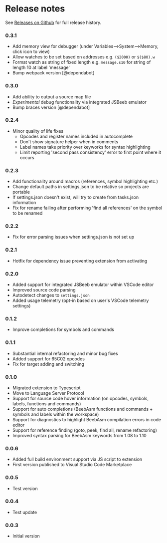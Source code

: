 # Release notes

See [Releases on Github](https://github.com/simondotm/beeb-vsc/releases) for full release history.

### 0.3.1
 - Add memory view for debugger (under Variables-->System-->Memory, click icon to view)
 - Allow watches to be set based on addresses e.g. `($2000)` or `$($80).w`
 - Format watch as string of fixed length e.g. `message.s10` for string of length 10 at label 'message'
 - Bump webpack version [@dependabot]

### 0.3.0
 - Add ability to output a source map file
 - *Experimental* debug functionality via integrated JSBeeb emulator
 - Bump braces version [@dependabot]

### 0.2.4
- Minor quality of life fixes
  - Opcodes and register names included in autocomplete
  - Don't show signature helper when in comments
  - Label names take priority over keyworks for syntax highlighting
  - Limit reporting 'second pass consistency' error to first point where it occurs

### 0.2.3
- Add functionality around macros (references, symbol highlighting etc.)
- Change default paths in settings.json to be relative so projects are portable
- If settings.json doesn't exist, will try to create from tasks.json information
- Fix for rename failing after performing 'find all references' on the symbol to be renamed

### 0.2.2
- Fix for error parsing issues when settings.json is not set up

### 0.2.1
- Hotfix for dependency issue preventing extension from activating

### 0.2.0
- Added support for integrated JSBeeb emulator within VSCode editor
- Improved source code parsing
- Autodetect changes to `settings.json`
- Added usage telemetry (opt-in based on user's VSCode telemetry settings)

### 0.1.2
- Improve completions for symbols and commands

### 0.1.1
- Substantial internal refactoring and minor bug fixes
- Added support for 65C02 opcodes
- Fix for target adding and switching

### 0.1.0
- Migrated extension to Typescript
- Move to Language Server Protocol
- Support for source code hover information (on opcodes, symbols, labels, functions and commands)
- Support for auto completions (BeebAsm functions and commands + symbols and labels within the workspace)
- Support for diagnostics to highlight BeebAsm compilation errors in code editor
- Support for reference finding (goto, peek, find all, rename refactoring)
- Improved syntax parsing for BeebAsm keywords from 1.08 to 1.10

### 0.0.6
- Added full build environment support via JS script to extension
- First version published to Visual Studio Code Marketplace

### 0.0.5
- Test version

### 0.0.4
- Test update

### 0.0.3
- Initial version
